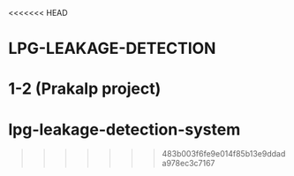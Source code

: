 <<<<<<< HEAD
# LPG-LEAKAGE-DETECTION
1-2 (Prakalp project)
=======
# lpg-leakage-detection-system
>>>>>>> 483b003f6fe9e014f85b13e9ddada978ec3c7167
